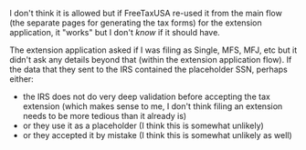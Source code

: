 I don't think it is allowed but if FreeTaxUSA re-used it from the main flow (the separate pages for generating the tax forms) for the extension application, it "works" but I don't *know* if it should have.

The extension application asked if I was filing as Single, MFS, MFJ, etc but it didn't ask any details beyond that (within the extension application flow). If the data that they sent to the IRS contained the placeholder SSN, perhaps either: 

- the IRS does not do very deep validation before accepting the tax extension (which makes sense to me, I don't think filing an extension needs to be more tedious than it already is)
- or they use it as a placeholder (I think this is somewhat unlikely) 
- or they accepted it by mistake (I think this is somewhat unlikely as well)

